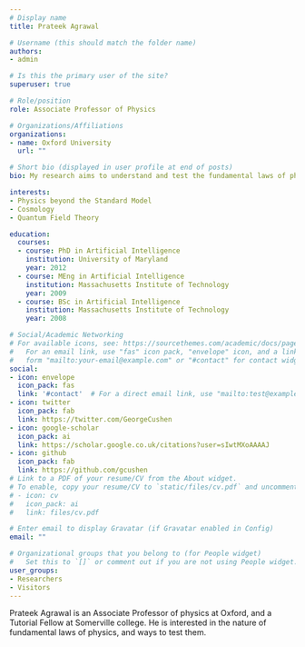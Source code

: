 ```yaml
---
# Display name
title: Prateek Agrawal

# Username (this should match the folder name)
authors:
- admin

# Is this the primary user of the site?
superuser: true

# Role/position
role: Associate Professor of Physics

# Organizations/Affiliations
organizations:
- name: Oxford University
  url: ""

# Short bio (displayed in user profile at end of posts)
bio: My research aims to understand and test the fundamental laws of physics.

interests:
- Physics beyond the Standard Model
- Cosmology
- Quantum Field Theory

education:
  courses:
  - course: PhD in Artificial Intelligence
    institution: University of Maryland
    year: 2012
  - course: MEng in Artificial Intelligence
    institution: Massachusetts Institute of Technology
    year: 2009
  - course: BSc in Artificial Intelligence
    institution: Massachusetts Institute of Technology
    year: 2008

# Social/Academic Networking
# For available icons, see: https://sourcethemes.com/academic/docs/page-builder/#icons
#   For an email link, use "fas" icon pack, "envelope" icon, and a link in the
#   form "mailto:your-email@example.com" or "#contact" for contact widget.
social:
- icon: envelope
  icon_pack: fas
  link: '#contact'  # For a direct email link, use "mailto:test@example.org".
- icon: twitter
  icon_pack: fab
  link: https://twitter.com/GeorgeCushen
- icon: google-scholar
  icon_pack: ai
  link: https://scholar.google.co.uk/citations?user=sIwtMXoAAAAJ
- icon: github
  icon_pack: fab
  link: https://github.com/gcushen
# Link to a PDF of your resume/CV from the About widget.
# To enable, copy your resume/CV to `static/files/cv.pdf` and uncomment the lines below.
# - icon: cv
#   icon_pack: ai
#   link: files/cv.pdf

# Enter email to display Gravatar (if Gravatar enabled in Config)
email: ""

# Organizational groups that you belong to (for People widget)
#   Set this to `[]` or comment out if you are not using People widget.
user_groups:
- Researchers
- Visitors
---
```


Prateek Agrawal is an Associate Professor of physics at Oxford, and a
Tutorial Fellow at Somerville college. He is interested in the nature
of fundamental laws of physics, and ways to test them.
